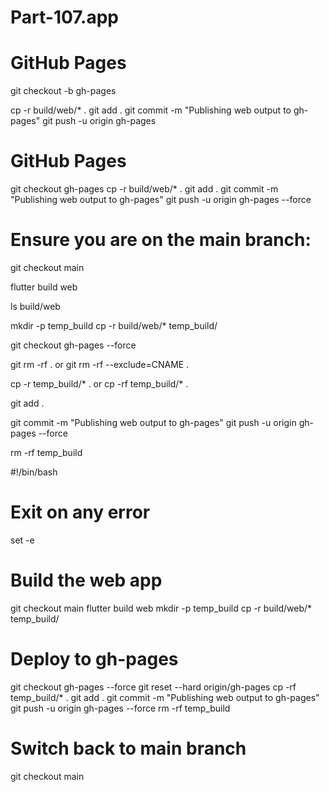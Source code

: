 # Part-107.app

# GitHub Pages
git checkout -b gh-pages

cp -r build/web/* .
git add .
git commit -m "Publishing web output to gh-pages"
git push -u origin gh-pages

# GitHub Pages
git checkout gh-pages
cp -r build/web/* .
git add .
git commit -m "Publishing web output to gh-pages"
git push -u origin gh-pages --force


# Ensure you are on the main branch:


git checkout main

flutter build web

ls build/web

mkdir -p temp_build
cp -r build/web/* temp_build/

git checkout gh-pages --force

git rm -rf .
    or
git rm -rf --exclude=CNAME .



cp -r temp_build/* .
    or
cp -rf temp_build/* .

git add .

git commit -m "Publishing web output to gh-pages"
git push -u origin gh-pages --force

rm -rf temp_build


#!/bin/bash

# Exit on any error
set -e

# Build the web app
git checkout main
flutter build web
mkdir -p temp_build
cp -r build/web/* temp_build/

# Deploy to gh-pages
git checkout gh-pages --force
git reset --hard origin/gh-pages
cp -rf temp_build/* .
git add .
git commit -m "Publishing web output to gh-pages"
git push -u origin gh-pages --force
rm -rf temp_build

# Switch back to main branch
git checkout main
